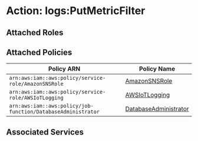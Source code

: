 # Action: logs:PutMetricFilter

## Attached Roles

## Attached Policies

| Policy ARN | Policy Name |
|------------|-------------|
| `arn:aws:iam::aws:policy/service-role/AmazonSNSRole` | [AmazonSNSRole](../policies.md#amazonsnsrole) |
| `arn:aws:iam::aws:policy/service-role/AWSIoTLogging` | [AWSIoTLogging](../policies.md#awsiotlogging) |
| `arn:aws:iam::aws:policy/job-function/DatabaseAdministrator` | [DatabaseAdministrator](../policies.md#databaseadministrator) |

## Associated Services

